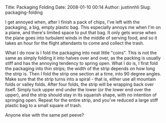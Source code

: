 Title: Packaging Folding
Date: 2008-01-10 00:14
Author: justinnhli
Slug: packaging-folding

I get annoyed when, after I finish a pack of chips, I've left with the
packaging, a big, empty plastic bag. This especially annoys me when I'm
on a plane, and there's limited space to put that bag. It only gets
worse when the plane goes into turbulent winds in the middle of serving
food, and so it takes an hour for the flight attendants to come and
collect the trash.

What I do now is I fold the packaging into neat little "coins". This is
not the same as simply folding it into halves over and over, as the
packing is usually stiff and has the annoying tendency to spring open.
What I do is, I first fold the packaging into thin strips; the width of
the strip depends on how long the strip is. Then I fold the strip one
section at a time, into 90 degree angles. Make sure that the strip turns
into a spiral - that is, either use all mountain folds or valley folds.
After four folds, the strip will be wrapping back over itself. Simply
tuck upper end under the lower (or the lower end over the upper), and
the strip should stay in its squarish shape, with no intention of
springing open. Repeat for the entire strip, and you've reduced a large
stiff plastic bag to a small square of trash.

Anyone else with the same pet peeve?

